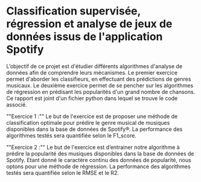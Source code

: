 # Classification supervisée, régression et analyse de jeux de données issus de l'application Spotify

L’objectif de ce projet est d'étudier différents algorithmes d'analyse de données afin de comprendre leurs mécanismes. Le premier exercice permet d'aborder les classifieurs, en effectuant des prédictions de genres musicaux. Le deuxième exercice permet de se pencher sur les algorithmes de régression en prédisant les popularités d'un grand nombre de chansons. Ce rapport est joint d'un fichier python dans lequel se trouve le code associé. 

""Exercice 1 :""
Le but de l'exercice est de proposer une méthode de classification optimale pour prédire le genre musical de musiques disponibles dans la base de données de Spotify®. La performance des algorithmes testés sera quantifiée selon le F1_score.

""Exercice 2 :""
Le but de l'exercice est d’entrainer notre algorithme à prédire la popularité des musiques disponibles dans la base de données de Spotify. Etant donné le caractère continu des données de popularité, nous optons pour une méthode de régression. La performance des algorithmes testés sera quantifiée selon le RMSE et le R2.
